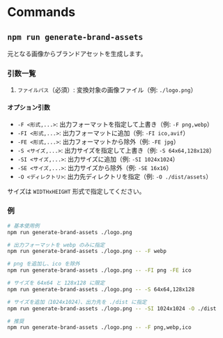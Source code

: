 # Commands

## `npm run generate-brand-assets`

元となる画像からブランドアセットを生成します。

### 引数一覧

1. `ファイルパス`（必須）: 変換対象の画像ファイル（例: `./logo.png`）

#### オプション引数

- `-F <形式,...>`: 出力フォーマットを指定して上書き（例: `-F png,webp`）
- `-FI <形式,...>`: 出力フォーマットに追加（例: `-FI ico,avif`）
- `-FE <形式,...>`: 出力フォーマットから除外（例: `-FE jpg`）
- `-S <サイズ,...>`: 出力サイズを指定して上書き（例: `-S 64x64,128x128`）
- `-SI <サイズ,...>`: 出力サイズに追加（例: `-SI 1024x1024`）
- `-SE <サイズ,...>`: 出力サイズから除外（例: `-SE 16x16`）
- `-O <ディレクトリ>`: 出力先ディレクトリを指定（例: `-O ./dist/assets`）

サイズは `WIDTHxHEIGHT` 形式で指定してください。

### 例

```sh
# 基本使用例
npm run generate-brand-assets ./logo.png

# 出力フォーマットを webp のみに指定
npm run generate-brand-assets ./logo.png -- -F webp

# png を追加し、ico を除外
npm run generate-brand-assets ./logo.png -- -FI png -FE ico

# サイズを 64x64 と 128x128 に限定
npm run generate-brand-assets ./logo.png -- -S 64x64,128x128

# サイズを追加（1024x1024）、出力先を ./dist に指定
npm run generate-brand-assets ./logo.png -- -SI 1024x1024 -O ./dist

# 推奨
npm run generate-brand-assets ./logo.png -- -F png,webp,ico
```

